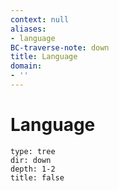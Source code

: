 ```yaml
---
context: null
aliases:
- language
BC-traverse-note: down
title: Language
domain:
- ''
---
```


# Language

```breadcrumbs
type: tree
dir: down
depth: 1-2
title: false
```
